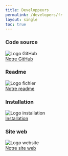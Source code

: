 ```yaml
---
title: Developpeurs
permalink: /developers/fr
layout: single
toc: true
---
```


### Code source
<img src="../assets/images/logo-github.png" alt="Logo GitHub"><br>
<a href="https://github.com/GazePlay/GazePlay">Notre GitHub</a>

### Readme
<img src="../assets/images/file-text.png" alt="Logo fichier"><br>
<a href="https://github.com/GazePlay/GazePlay/blob/master/README(FR).md">Notre readme</a>

### Installation
<img src="../assets/images/logo-install.png" alt="Logo installation"><br>
<a href="https://github.com/GazePlay/GazePlay/blob/master/INSTALLATION-FR.MD">Installation</a>

### Site web
<img src="../assets/images/logo-website.png" alt="Logo website"><br>
<a href="https://github.com/GazePlay/GazePlay/blob/master/WEBSITE-FR.md">Notre site web</a>
